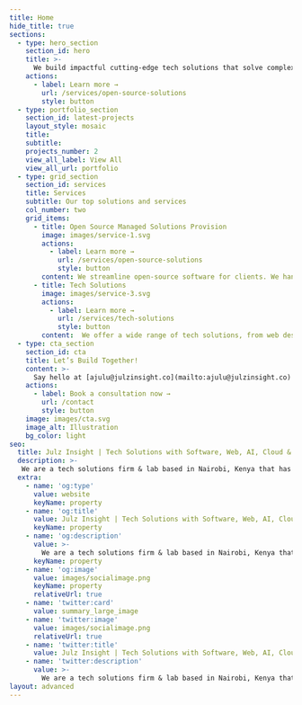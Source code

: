 ```yaml
---
title: Home
hide_title: true
sections:
  - type: hero_section
    section_id: hero
    title: >-
      We build impactful cutting-edge tech solutions that solve complex business challenges
    actions:
      - label: Learn more →
        url: /services/open-source-solutions
        style: button
  - type: portfolio_section
    section_id: latest-projects
    layout_style: mosaic
    title:
    subtitle:
    projects_number: 2
    view_all_label: View All
    view_all_url: portfolio
  - type: grid_section
    section_id: services
    title: Services
    subtitle: Our top solutions and services
    col_number: two
    grid_items:
      - title: Open Source Managed Solutions Provision
        image: images/service-1.svg
        actions:
          - label: Learn more →
            url: /services/open-source-solutions
            style: button
        content: We streamline open-source software for clients. We handle hosting, customization, and ongoing management. Our experts tailor the software to fit unique needs, ensuring security, compliance, and optimal performance.
      - title: Tech Solutions
        image: images/service-3.svg
        actions:
          - label: Learn more →
            url: /services/tech-solutions
            style: button
        content:  We offer a wide range of tech solutions, from web design and visual identity design to ICT equipment vending and managed solutions provisioning. Our goal is to leverage tech in empowering businesses.
  - type: cta_section
    section_id: cta
    title: Let’s Build Together!
    content: >-
      Say hello at [ajulu@julzinsight.co](mailto:ajulu@julzinsight.co) or book a 1-on-1 consultation call and let's kickstart your project now.
    actions:
      - label: Book a consultation now →
        url: /contact
        style: button
    image: images/cta.svg
    image_alt: Illustration
    bg_color: light
seo:
  title: Julz Insight | Tech Solutions with Software, Web, AI, Cloud & Digital Transformation Expertise
  description: >-
   We are a tech solutions firm & lab based in Nairobi, Kenya that has over a decade of experience with Software, Web, AI, Cloud, Design & Digital Transformation Expertise. We build impactful tech products and solutions that solve complex challenges. Pioneering innovation. Illuminating possibilities.
  extra:
    - name: 'og:type'
      value: website
      keyName: property
    - name: 'og:title'
      value: Julz Insight | Tech Solutions with Software, Web, AI, Cloud & Digital Transformation Expertise
      keyName: property
    - name: 'og:description'
      value: >-
        We are a tech solutions firm & lab based in Nairobi, Kenya that has over a decade of experience with Software, Web, AI, Cloud, Design & Digital Transformation Expertise. We build impactful tech products and solutions that solve complex challenges. Pioneering innovation. Illuminating possibilities.
      keyName: property
    - name: 'og:image'
      value: images/socialimage.png
      keyName: property
      relativeUrl: true
    - name: 'twitter:card'
      value: summary_large_image
    - name: 'twitter:image'
      value: images/socialimage.png
      relativeUrl: true
    - name: 'twitter:title'
      value: Julz Insight | Tech Solutions with Software, Web, AI, Cloud & Digital Transformation Expertise
    - name: 'twitter:description'
      value: >-
        We are a tech solutions firm & lab based in Nairobi, Kenya that has over a decade of experience with Software, Web, AI, Cloud, Design & Digital Transformation Expertise. We build impactful tech products and solutions that solve complex challenges. Pioneering innovation. Illuminating possibilities.
layout: advanced
---
```

